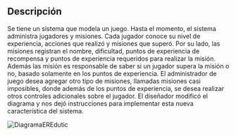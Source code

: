## Descripción
Se tiene un sistema que modela un juego. Hasta el momento, el sistema administra jugadores y misiones. Cada jugador conoce su nivel de experiencia, acciones que realizó y misiones que superó. Por su lado, las misiones registran el nombre, dificultad, puntos de experiencia de recompensa y puntos de experiencia requeridos para realizar la misión. Además las misión es responsable de saber si un jugador supera la misión o no, basado solamente en los puntos de experiencia.
El administrador de juego desea agregar otro tipo de misiones, llamadas misiones casi imposibles, donde además de los puntos de experiencia, se desea realizar otros controles adicionales sobre el jugador. El diseñador modificó el diagrama y nos dejó instrucciones para implementar esta nueva característica del sistema.

![DiagramaEREdutic](https://github.com/user-attachments/assets/4d7cde5d-edcc-4258-a95c-bde394ef73b3)
